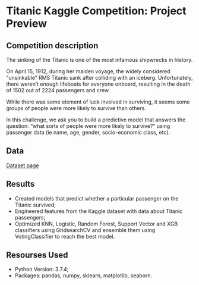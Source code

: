# Titanic Kaggle Competition: Project Preview

## Competition description

The sinking of the Titanic is one of the most infamous shipwrecks in history.

On April 15, 1912, during her maiden voyage, the widely considered “unsinkable” RMS Titanic sank after colliding with an iceberg. Unfortunately, there weren’t enough lifeboats for everyone onboard, resulting in the death of 1502 out of 2224 passengers and crew.

While there was some element of luck involved in surviving, it seems some groups of people were more likely to survive than others.

In this challenge, we ask you to build a predictive model that answers the question: “what sorts of people were more likely to survive?” using passenger data (ie name, age, gender, socio-economic class, etc).

## Data

[Dataset page](https://www.kaggle.com/c/titanic/data)

## Results
+ Created models that predict whether a particular passenger on the Titanic survived;
+ Engineered features from the Kaggle dataset with data about Titanic passengers;
+ Optimized KNN, Logistic, Random Forest, Support Vector and XGB classifiers using GridsearchCV and ensemble them using VotingClassifier to reach the best model.

## Resourses Used

+ Python Version: 3.7.4;
+ Packages: pandas, numpy, sklearn, matplotlib, seaborn.
